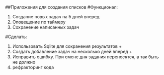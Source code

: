 ##Приложения для создания списков
#Функционал:
1. Cоздание новых задач на 5 дней вперед 
2. Оповещение по таймеру 
3. Сохранение написанных задач

#Сделать:
1. Использовать Sqlite для сохранения результатов +
2. Создать добавление задач на несколько дней вперед +
3. Исправить ошибку. При смене дня задания переносятся, а так быть не должно
4. рефракторинг кода
